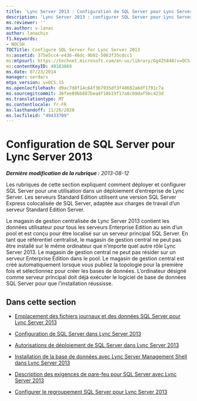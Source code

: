 ```yaml
---
title: 'Lync Server 2013 : Configuration de SQL Server pour Lync Server'
description: 'Lync Server 2013 : configurer SQL Server pour Lync Server.'
ms.reviewer: ''
ms.author: v-lanac
author: lanachin
f1.keywords:
- NOCSH
TOCTitle: Configure SQL Server for Lync Server 2013
ms:assetid: 375e5cc4-e436-46dc-9b02-5063f35cdcc1
ms:mtpsurl: https://technet.microsoft.com/en-us/library/Gg425848(v=OCS.15)
ms:contentKeyID: 48183869
ms.date: 07/23/2014
manager: serdars
mtps_version: v=OCS.15
ms.openlocfilehash: d9ac7d8f14c64f3b7935df3f48602a6df1791c7a
ms.sourcegitcommit: 36fee89bb887bea4f18b19f17a8c69daf5bc423d
ms.translationtype: MT
ms.contentlocale: fr-FR
ms.lasthandoff: 11/26/2020
ms.locfileid: "49433709"
---
```

# <a name="configure-sql-server-for-lync-server-2013"></a>Configuration de SQL Server pour Lync Server 2013

<div data-xmlns="http://www.w3.org/1999/xhtml">

<div class="topic" data-xmlns="http://www.w3.org/1999/xhtml" data-msxsl="urn:schemas-microsoft-com:xslt" data-cs="https://msdn.microsoft.com/">

<div data-asp="https://msdn2.microsoft.com/asp">



</div>

<div id="mainSection">

<div id="mainBody">

<span> </span>

_**Dernière modification de la rubrique :** 2013-08-12_

Les rubriques de cette section expliquent comment déployer et configurer SQL Server pour une utilisation dans un déploiement d’entreprise de Lync Server. Les serveurs Standard Edition utilisent une version SQL Server Express colocalisée de SQL Server, adaptée aux charges de travail d’un serveur Standard Edition Server.

Le magasin de gestion centralisée de Lync Server 2013 contient les données utilisateur pour tous les serveurs Enterprise Edition au sein d’un pool et est conçu pour être localisé sur un serveur principal SQL Server. En tant que référentiel centralisé, le magasin de gestion central ne peut pas être installé sur le même ordinateur que n’importe quel autre rôle Lync Server 2013. Le magasin de gestion central ne peut pas résider sur un serveur Enterprise Edition dans le pool. Le magasin de gestion central est créé automatiquement lorsque vous publiez la topologie pour la première fois et sélectionnez pour créer les bases de données. L’ordinateur désigné comme serveur principal doit déjà exécuter le logiciel de base de données SQL Server pour que l’installation réussisse.

<div>

## <a name="in-this-section"></a>Dans cette section

  - [Emplacement des fichiers journaux et des données SQL Server pour Lync Server 2013](lync-server-2013-sql-server-data-and-log-file-placement.md)

  - [Configuration de SQL Server dans Lync Server 2013](lync-server-2013-configure-sql-server.md)

  - [Autorisations de déploiement de SQL Server dans Lync Server 2013](lync-server-2013-deployment-permissions-for-sql-server.md)

  - [Installation de la base de données avec Lync Server Management Shell dans Lync Server 2013](lync-server-2013-database-installation-using-lync-server-management-shell.md)

  - [Description des exigences de pare-feu pour SQL Server avec Lync Server 2013](lync-server-2013-understanding-firewall-requirements-for-sql-server.md)

  - [Configurer le regroupement SQL Server pour Lync Server 2013](lync-server-2013-configure-sql-server-clustering.md)

</div>

</div>

<span> </span>

</div>

</div>

</div>

